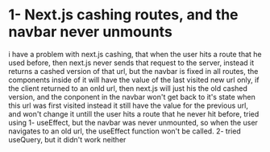 # 1- Next.js cashing routes, and the navbar never unmounts

i have a problem with next.js cashing, that when the user hits a route that he used before, then next.js never sends that request to the server, instead it returns a cashed version of that url, but the navbar is fixed in all routes, the components inside of it will have the value of the last visited new url only, if the client returned to an onld url, then next.js will just his the old cashed version, and the conponent in the navbar won't get back to it's state when this url was first visited instead it still have the value for the previous url, and won't change it untill the user hits a route that he never hit before, 
tried using
1- useEffect, but the navbar was never unmounted, so when the user navigates to an old url, the useEffect function won't be called.
2- tried useQuery, but it didn't work neither